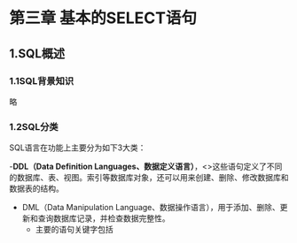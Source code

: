 # 第三章 基本的SELECT语句

## 1.SQL概述

### 1.1SQL背景知识

略

### 1.2SQL分类

SQL语言在功能上主要分为如下3大类：

-**DDL（Data Definition Languages、数据定义语言）**，<>这些语句定义了不同的数据库、表、视图。索引等数据库对象，还可以用来创建、删除、修改数据库和数据表的结构。
- DML（Data Manipulation Language、数据操作语言），用于添加、删除、更新和查询数据库记录，并检查数据完整性。
  - 主要的语句关键字包括